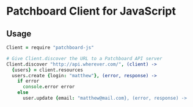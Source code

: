 # Patchboard Client for JavaScript

## Usage


```coffee
Client = require "patchboard-js"

# Give Client.discover the URL to a Patchboard API server
Client.discover "http://api.wherever.com/", (client) ->
  {users} = client.resources
  users.create {login: "matthew"}, (error, response) ->
    if error
      console.error error
    else
      user.update {email: "matthew@mail.com}, (error, response) ->

```

